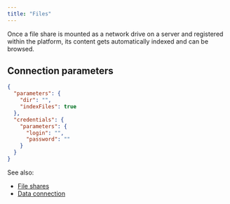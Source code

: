 ```yaml
---
title: "Files"
---
```


Once a file share is mounted as a network drive on a server and registered within the platform, its content gets
automatically
indexed and can be browsed.

## Connection parameters

```json
{
  "parameters": {
    "dir": "",
    "indexFiles": true
  },
  "credentials": {
    "parameters": {
      "login": "",
      "password": ""
    }
  }
}
```

See also:

* [File shares](../../files/files.mdx)
* [Data connection](../../access.md#data-connection)
